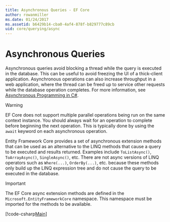 ```yaml
---
title: Asynchronous Queries - EF Core
author: rowanmiller
ms.date: 01/24/2017
ms.assetid: b6429b14-cba0-4af4-878f-b829777c89cb
uid: core/querying/async
---
```


# Asynchronous Queries

Asynchronous queries avoid blocking a thread while the query is executed in the database. This can be useful to avoid freezing the UI of a thick-client application. Asynchronous operations can also increase throughput in a web application, where the thread can be freed up to service other requests while the database operation completes. For more information, see [Asynchronous Programming in C#](https://docs.microsoft.com/dotnet/csharp/async).

> [!WARNING]  
> EF Core does not support multiple parallel operations being run on the same context instance. You should always wait for an operation to complete before beginning the next operation. This is typically done by using the `await` keyword on each asynchronous operation.

Entity Framework Core provides a set of asynchronous extension methods that can be used as an alternative to the LINQ methods that cause a query to be executed and results returned. Examples include `ToListAsync()`, `ToArrayAsync()`, `SingleAsync()`, etc. There are not async versions of LINQ operators such as `Where(...)`, `OrderBy(...)`, etc. because these methods only build up the LINQ expression tree and do not cause the query to be executed in the database.

> [!IMPORTANT]  
> The EF Core async extension methods are defined in the `Microsoft.EntityFrameworkCore` namespace. This namespace must be imported for the methods to be available.

[!code-csharp[Main](../../../samples/core/Querying/Async/Sample.cs#Sample)]
